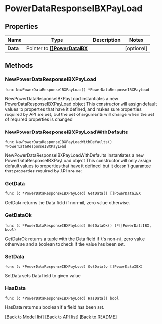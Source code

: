 # PowerDataResponseIBXPayLoad

## Properties

Name | Type | Description | Notes
------------ | ------------- | ------------- | -------------
**Data** | Pointer to [**[]PowerDataIBX**](PowerDataIBX.md) |  | [optional] 

## Methods

### NewPowerDataResponseIBXPayLoad

`func NewPowerDataResponseIBXPayLoad() *PowerDataResponseIBXPayLoad`

NewPowerDataResponseIBXPayLoad instantiates a new PowerDataResponseIBXPayLoad object
This constructor will assign default values to properties that have it defined,
and makes sure properties required by API are set, but the set of arguments
will change when the set of required properties is changed

### NewPowerDataResponseIBXPayLoadWithDefaults

`func NewPowerDataResponseIBXPayLoadWithDefaults() *PowerDataResponseIBXPayLoad`

NewPowerDataResponseIBXPayLoadWithDefaults instantiates a new PowerDataResponseIBXPayLoad object
This constructor will only assign default values to properties that have it defined,
but it doesn't guarantee that properties required by API are set

### GetData

`func (o *PowerDataResponseIBXPayLoad) GetData() []PowerDataIBX`

GetData returns the Data field if non-nil, zero value otherwise.

### GetDataOk

`func (o *PowerDataResponseIBXPayLoad) GetDataOk() (*[]PowerDataIBX, bool)`

GetDataOk returns a tuple with the Data field if it's non-nil, zero value otherwise
and a boolean to check if the value has been set.

### SetData

`func (o *PowerDataResponseIBXPayLoad) SetData(v []PowerDataIBX)`

SetData sets Data field to given value.

### HasData

`func (o *PowerDataResponseIBXPayLoad) HasData() bool`

HasData returns a boolean if a field has been set.


[[Back to Model list]](../README.md#documentation-for-models) [[Back to API list]](../README.md#documentation-for-api-endpoints) [[Back to README]](../README.md)


